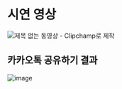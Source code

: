 # 시연 영상
![제목 없는 동영상 - Clipchamp로 제작](https://github.com/user-attachments/assets/f45c3c9a-ff35-45dc-a5a9-a1a94eed0860)

## 카카오톡 공유하기 결과
![image](https://github.com/user-attachments/assets/9d3eb28c-72da-432e-92f1-8937c69a728b)

